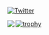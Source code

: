 
[![Twitter](https://img.shields.io/twitter/follow/0xShin0221?style=social)](https://twitter.com/0xShin0221)



<!--
**sintaro/sintaro** is a ✨ _special_ ✨ repository because its `README.md` (this file) appears on your GitHub profile.

Here are some ideas to get you started:

- 🔭 I’m currently working on ...
- 🌱 I’m currently learning ...
- 👯 I’m looking to collaborate on ...
- 🤔 I’m looking for help with ...
- 💬 Ask me about ...
- 📫 How to reach me: ...
- 😄 Pronouns: ...
- ⚡ Fun fact: ...
-->


<a href="https://github.com/anuraghazra/github-readme-stats">
  <img align="left" src="https://github-readme-stats.vercel.app/api?username=0xShin0221&count_private=true" />
</a>


[![trophy](https://github-profile-trophy.vercel.app/?username=0xShin0221&column=3)](https://github.com/ryo-ma/github-profile-trophy)

